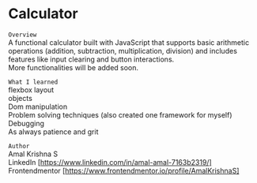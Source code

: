 # Calculator

`Overview`   
A functional calculator built with JavaScript that supports basic arithmetic operations (addition, subtraction, multiplication, division) and includes features like input clearing and button interactions.  
More functionalities will be added soon.    

`What I learned`  
flexbox layout  
objects    
Dom manipulation  
Problem solving techniques (also created one framework for myself)  
Debugging  
As always patience  and grit  

`Author`  
Amal Krishna S   
LinkedIn [https://www.linkedin.com/in/amal-amal-7163b2319/]  
Frontendmentor [https://www.frontendmentor.io/profile/AmalKrishnaS]  
